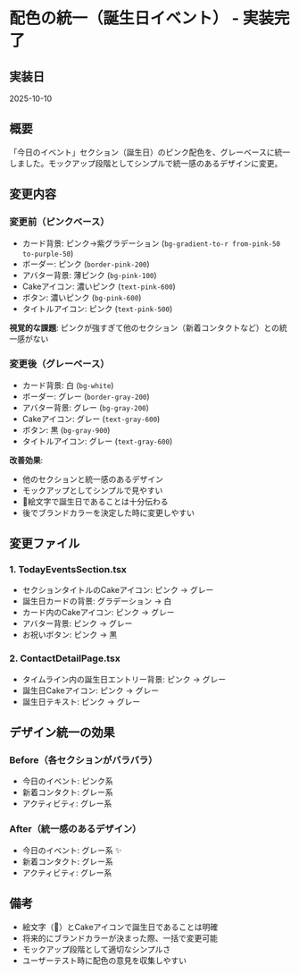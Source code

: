 # 配色の統一（誕生日イベント） - 実装完了

## 実装日
2025-10-10

## 概要
「今日のイベント」セクション（誕生日）のピンク配色を、グレーベースに統一しました。モックアップ段階としてシンプルで統一感のあるデザインに変更。

## 変更内容

### 変更前（ピンクベース）
- カード背景: ピンク→紫グラデーション (`bg-gradient-to-r from-pink-50 to-purple-50`)
- ボーダー: ピンク (`border-pink-200`)
- アバター背景: 薄ピンク (`bg-pink-100`)
- Cakeアイコン: 濃いピンク (`text-pink-600`)
- ボタン: 濃いピンク (`bg-pink-600`)
- タイトルアイコン: ピンク (`text-pink-500`)

**視覚的な課題**: ピンクが強すぎて他のセクション（新着コンタクトなど）との統一感がない

### 変更後（グレーベース）
- カード背景: 白 (`bg-white`)
- ボーダー: グレー (`border-gray-200`)
- アバター背景: グレー (`bg-gray-200`)
- Cakeアイコン: グレー (`text-gray-600`)
- ボタン: 黒 (`bg-gray-900`)
- タイトルアイコン: グレー (`text-gray-600`)

**改善効果**: 
- 他のセクションと統一感のあるデザイン
- モックアップとしてシンプルで見やすい
- 🎂絵文字で誕生日であることは十分伝わる
- 後でブランドカラーを決定した時に変更しやすい

## 変更ファイル

### 1. TodayEventsSection.tsx
- セクションタイトルのCakeアイコン: ピンク → グレー
- 誕生日カードの背景: グラデーション → 白
- カード内のCakeアイコン: ピンク → グレー
- アバター背景: ピンク → グレー
- お祝いボタン: ピンク → 黒

### 2. ContactDetailPage.tsx
- タイムライン内の誕生日エントリー背景: ピンク → グレー
- 誕生日Cakeアイコン: ピンク → グレー
- 誕生日テキスト: ピンク → グレー

## デザイン統一の効果

### Before（各セクションがバラバラ）
- 今日のイベント: ピンク系
- 新着コンタクト: グレー系
- アクティビティ: グレー系

### After（統一感のあるデザイン）
- 今日のイベント: グレー系 ✨
- 新着コンタクト: グレー系
- アクティビティ: グレー系

## 備考

- 絵文字（🎂）とCakeアイコンで誕生日であることは明確
- 将来的にブランドカラーが決まった際、一括で変更可能
- モックアップ段階として適切なシンプルさ
- ユーザーテスト時に配色の意見を収集しやすい

